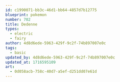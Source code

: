 ```yaml
---
id: c1990071-bb3c-46d1-bb64-4857d7b12775
blueprint: pokemon
number: 702
title: Dedenne
types:
  - electric
  - fairy
author: 4d8d6ede-5963-429f-9c2f-74b897007e0c
tags:
  - basic
updated_by: 4d8d6ede-5963-429f-9c2f-74b897007e0c
updated_at: 1716595109
art:
  - 0d058acb-758c-40d7-a5ef-d251dd07e61d
---
```

